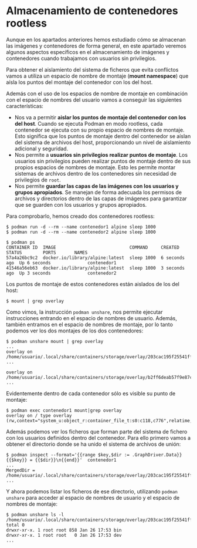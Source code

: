 # Almacenamiento de contenedores rootless

Aunque en los apartados anteriores hemos estudiado cómo se almacenan las imágenes y contenedores de forma general, en este apartado veremos algunos aspectos específicos en el almacenamiento de imágenes y contenedores cuando trabajamos con usuarios sin privilegios.

Para obtener el aislamiento del sistema de ficheros que evita conflictos vamos a utiliza un espacio de nombre de montaje (**mount namespace**) que aísla los puntos del montaje del contenedor con los del host.

Además con el uso de los espacios de nombre de montaje en combinación con el espacio de nombres del usuario vamos a conseguir las siguientes características:

* Nos va a permitir **aislar los puntos de montaje del contenedor con los del host**. Cuando se ejecuta Podman en modo rootless, cada contenedor se ejecuta con su propio espacio de nombres de montaje. Esto significa que los puntos de montaje dentro del contenedor se aíslan del sistema de archivos del host, proporcionando un nivel de aislamiento adicional y seguridad.
* Nos permite a **usuarios sin privilegios realizar puntos de montaje**. Los usuarios sin privilegios pueden realizar puntos de montaje dentro de sus propios espacios de nombres de montaje. Esto les permite montar sistemas de archivos dentro de los contenedores sin necesidad de privilegios de `root`.
* Nos permite **guardar las capas de las imágenes con los usuarios y grupos apropiados**. Se manejan de forma adecuada los permisos de archivos y directorios dentro de las capas de imágenes para garantizar que se guarden con los usuarios y grupos apropiados. 

Para comprobarlo, hemos creado dos contenedores rootless:

```
$ podman run -d --rm --name contenedor1 alpine sleep 1000
$ podman run -d --rm --name contenedor2 alpine sleep 1000

$ podman ps
CONTAINER ID  IMAGE                            COMMAND     CREATED        STATUS        PORTS       NAMES
57a4a26bc9c2  docker.io/library/alpine:latest  sleep 1000  6 seconds ago  Up 6 seconds              contenedor1
41546a56eb63  docker.io/library/alpine:latest  sleep 1000  3 seconds ago  Up 3 seconds              contenedor2
```

Los puntos de montaje de estos contenedores están aislados de los del host:
```
$ mount | grep overlay
```

Como vimos, la instrucción `podman unshare`, nos permite ejecutar instrucciones entrando en el espacio de nombres de usuario. Además, también entramos en el espacio de nombres de montaje, por lo tanto podemos ver los dos montajes de los dos contenedores:

```
$ podman unshare mount | grep overlay
...
overlay on /home/usuario/.local/share/containers/storage/overlay/203cac195f25541ff30f4abc9b79ad972e6478f233499be6caf4a6a405d2cea9/merged ...

overlay on /home/usuario/.local/share/containers/storage/overlay/b2ff6deab57f9e87c7cbd25cc11ce1ec05be11aab09e14faf4e0648693ef0bb7/merged ...
```

Evidentemente dentro de cada contenedor sólo es visible su punto de montaje:

```
$ podman exec contenedor1 mount|grep overlay
overlay on / type overlay (rw,context="system_u:object_r:container_file_t:s0:c118,c776",relatime,...
```

Además podemos ver los ficheros que forman parte del sistema de fichero con los usuarios definidos dentro del contenedor. Para ello primero vamos a obtener el directorio donde se ha unido el sistema de archivos de unión:

```
$ podman inspect --format='{{range $key,$dir := .GraphDriver.Data}}{{$key}} = {{$dir}}\n{{end}}'  contenedor1
...
MergedDir = /home/usuario/.local/share/containers/storage/overlay/203cac195f25541ff30f4abc9b79ad972e6478f233499be6caf4a6a405d2cea9/merged
...
```

Y ahora podemos listar los ficheros de ese directorio, utilizando `podman unshare` para acceder al espacio de nombres de usuario y el espacio de nombres de montaje:

```
$ podman unshare ls -l /home/usuario/.local/share/containers/storage/overlay/203cac195f25541ff30f4abc9b79ad972e6478f233499be6caf4a6a405d2cea9/merged
total 0
drwxr-xr-x. 1 root root 858 Jan 26 17:53 bin
drwxr-xr-x. 1 root root   0 Jan 26 17:53 dev
...
```

